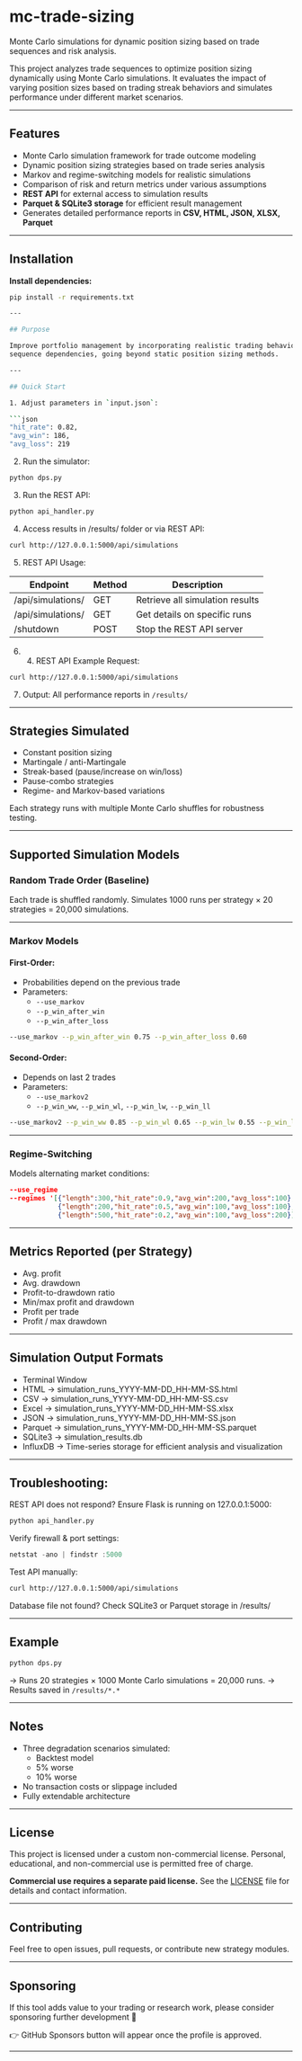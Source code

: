 # mc-trade-sizing

Monte Carlo simulations for dynamic position sizing based on trade sequences
and risk analysis.

This project analyzes trade sequences to optimize position sizing dynamically
using Monte Carlo simulations. It evaluates the impact of varying position
sizes based on trading streak behaviors and simulates performance under
different market scenarios.

---

## Features  

- Monte Carlo simulation framework for trade outcome modeling
- Dynamic position sizing strategies based on trade series analysis
- Markov and regime-switching models for realistic simulations
- Comparison of risk and return metrics under various assumptions
- **REST API** for external access to simulation results
- **Parquet & SQLite3 storage** for efficient result management
- Generates detailed performance reports in **CSV, HTML, JSON, XLSX, Parquet**

---

## Installation

**Install dependencies:**
```bash
pip install -r requirements.txt

---

## Purpose

Improve portfolio management by incorporating realistic trading behavior and
sequence dependencies, going beyond static position sizing methods.

---

## Quick Start

1. Adjust parameters in `input.json`:

```json
"hit_rate": 0.82,
"avg_win": 186,
"avg_loss": 219
```

2. Run the simulator:

```bash
python dps.py
```

3. Run the REST API:

```bash
python api_handler.py
```

4. Access results in /results/ folder or via REST API:

```bash
curl http://127.0.0.1:5000/api/simulations
```

5. REST API Usage:

| Endpoint               | Method | Description                        |
|------------------------|--------|------------------------------------|
| /api/simulations/     | GET    | Retrieve all simulation results  |
| /api/simulations/<id> | GET    | Get details on specific runs     |
| /shutdown            | POST   | Stop the REST API server         |


6. 4. REST API Example Request:
```bash
curl http://127.0.0.1:5000/api/simulations
```

7. Output: All performance reports in `/results/`

---

## Strategies Simulated

- Constant position sizing  
- Martingale / anti-Martingale  
- Streak-based (pause/increase on win/loss)
- Pause-combo strategies
- Regime- and Markov-based variations

Each strategy runs with multiple Monte Carlo shuffles for robustness testing.

---

## Supported Simulation Models

### Random Trade Order (Baseline)

Each trade is shuffled randomly. Simulates 1000 runs per strategy × 20
strategies = 20,000 simulations.

---

### Markov Models

#### First-Order:
- Probabilities depend on the previous trade
- Parameters:
  - `--use_markov`
  - `--p_win_after_win`
  - `--p_win_after_loss`

```bash
--use_markov --p_win_after_win 0.75 --p_win_after_loss 0.60
```

#### Second-Order:
- Depends on last 2 trades
- Parameters:
  - `--use_markov2`
  - `--p_win_ww`, `--p_win_wl`, `--p_win_lw`, `--p_win_ll`

```bash
--use_markov2 --p_win_ww 0.85 --p_win_wl 0.65 --p_win_lw 0.55 --p_win_ll 0.30
```

---

### Regime-Switching

Models alternating market conditions:

```json
--use_regime
--regimes '[{"length":300,"hit_rate":0.9,"avg_win":200,"avg_loss":100},
            {"length":200,"hit_rate":0.5,"avg_win":100,"avg_loss":100},
            {"length":500,"hit_rate":0.2,"avg_win":100,"avg_loss":200}]'
```

---

## Metrics Reported (per Strategy)

- Avg. profit
- Avg. drawdown
- Profit-to-drawdown ratio
- Min/max profit and drawdown
- Profit per trade
- Profit / max drawdown

---

## Simulation Output Formats
- Terminal Window
- HTML → simulation_runs_YYYY-MM-DD_HH-MM-SS.html
- CSV → simulation_runs_YYYY-MM-DD_HH-MM-SS.csv
- Excel → simulation_runs_YYYY-MM-DD_HH-MM-SS.xlsx
- JSON → simulation_runs_YYYY-MM-DD_HH-MM-SS.json
- Parquet → simulation_runs_YYYY-MM-DD_HH-MM-SS.parquet
- SQLite3 → simulation_results.db
- InfluxDB → Time-series storage for efficient analysis and visualization

---

## Troubleshooting:

REST API does not respond? Ensure Flask is running on 127.0.0.1:5000:

```bash
python api_handler.py
```

Verify firewall & port settings:
```Powershell
netstat -ano | findstr :5000
```

Test API manually:
```bash
curl http://127.0.0.1:5000/api/simulations
```

Database file not found? Check SQLite3 or Parquet storage in /results/

---

## Example

```bash
python dps.py
```

→ Runs 20 strategies × 1000 Monte Carlo simulations = 20,000 runs.
→ Results saved in `/results/*.*`

---

## Notes

- Three degradation scenarios simulated:
  - Backtest model
  - 5% worse
  - 10% worse
- No transaction costs or slippage included
- Fully extendable architecture  

---

## License

This project is licensed under a custom non-commercial license.
Personal, educational, and non-commercial use is permitted free of charge.

**Commercial use requires a separate paid license.**
See the [LICENSE](./LICENSE) file for details and contact information.

---

## Contributing

Feel free to open issues, pull requests, or contribute new strategy modules.

---

## Sponsoring

If this tool adds value to your trading or research work, please consider
sponsoring further development 🙏

👉 GitHub Sponsors button will appear once the profile is approved.

---

